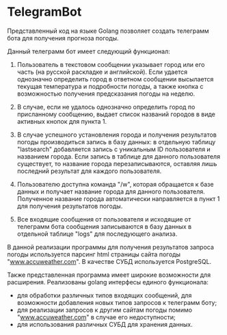 # TelegramBot
Представленный код на языке Golang позволяет создать телеграмм бота для получения прогноза погоды.

Данный телеграмм бот имеет следующий функционал:
1) Пользователь в текстовом сообщении указывает город или его часть (на русской раскладке и английской).
Если удается однозначно определить город в ответном сообщении высылается текущая температура и подробности погоды,
а также кнопка с возможностью получения предсказания погоды на неделю.

2) В случае, если не удалось однозначно определить город по присланному сообщению,
выдает список названий городов в виде активных кнопок для пункта 1.

3) В случае успешного установления города и получения результатов погоды производиться запись в базу данных:
в отдельную таблицу "lastsearch" добавляется запись с уникальным ID пользователя и названием города.
Если запись в таблице для данного пользователя существует, то название города перезаписываются, оставляя лишь последний результат для каждого пользователя.

4) Пользователю доступна команда "/w", которая обращается к базе данных и получает название города для данного пользователя.
Полученное название города автоматически направляется в пункт 1 для получения результатов погоды.

5) Все входящие сообщения от пользователя и исходящие от телеграмм бота сообщения записываются в базу данных в отдельной таблице "logs" для последующего анализа.

В данной реализации программы для получения результатов запроса погоды используется парсинг html страницы сайта погоды "www.accuweather.com".
В качестве СУБД используется PostgreSQL.

Также представленная программа имеет широкие возможности для расширения. Реализованы golang интерфесы единого функционала:
- для обработки различных типов входящих сообщений, для возможности добавления новых типов запросов к телеграмм боту;
- для реализации запросов к другим сайтам погоды помимо "www.accuweather.com" в случае его недоступности;
- для использования различных СУБД для хранения данных. 

